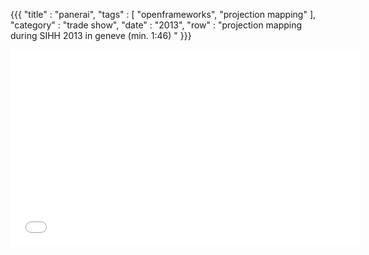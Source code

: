{{{
    "title"    : "panerai",
    "tags"     : [ "openframeworks", "projection mapping" ],
    "category" : "trade show",
    "date"     : "2013",
    "row"  : "projection mapping during SIHH 2013 in geneve (min. 1:46) "
}}}

<iframe width="560" height="315" src="//www.youtube.com/embed/DWBl4IDLJ6E" frameborder="0" allowfullscreen></iframe>

